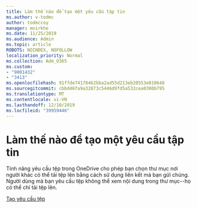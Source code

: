 ```yaml
---
title: Làm thế nào để tạo một yêu cầu tập tin
ms.author: v-todmc
author: todmccoy
manager: mnirkhe
ms.date: 11/25/2019
ms.audience: Admin
ms.topic: article
ROBOTS: NOINDEX, NOFOLLOW
localization_priority: Normal
ms.collection: Adm_O365
ms.custom:
- "9001432"
- "3413"
ms.openlocfilehash: 91ffde74178462bba2ad55d213eb20553e010648
ms.sourcegitcommit: cbbd46fa9a32873c5446d9fd5a532cea0300b795
ms.translationtype: MT
ms.contentlocale: vi-VN
ms.lasthandoff: 12/10/2019
ms.locfileid: "39959446"
---
```

# <a name="how-to-create-a-file-request"></a>Làm thế nào để tạo một yêu cầu tập tin

Tính năng yêu cầu tệp trong OneDrive cho phép bạn chọn thư mục nơi người khác có thể tải tệp lên bằng cách sử dụng liên kết mà bạn gửi chúng. Người dùng mà bạn yêu cầu tệp không thể xem nội dung trong thư mục--họ có thể chỉ tải tệp lên.

[Tạo yêu cầu tệp](https://support.office.com/article/create-a-file-request-f54aa7f8-2589-4421-b351-d415fc3b83af)